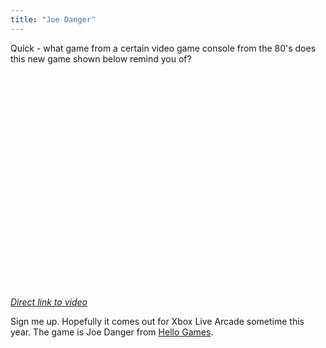 ```yaml
---
title: "Joe Danger"
---
```

<p>Quick - what game from a certain video game console from the 80's does this new game shown below remind you of?</p>
<p><object width="425" height="344"><param name="movie" value="http://www.youtube.com/v/PEME6Z74h4c&rel=0&color1=0xb1b1b1&color2=0xcfcfcf&hl=en_US&feature=player_embedded&fs=1"></param><param name="allowFullScreen" value="true"></param><param name="allowScriptAccess" value="always"></param><embed src="http://www.youtube.com/v/PEME6Z74h4c&rel=0&color1=0xb1b1b1&color2=0xcfcfcf&hl=en_US&feature=player_embedded&fs=1" type="application/x-shockwave-flash" allowfullscreen="true" allowScriptAccess="always" width="425" height="344"></embed></object></p>
<p><em><a href="http://www.youtube.com/watch?v=PEME6Z74h4c&feature=player_embedded">Direct link to video</a></em></p>
<p>Sign me up.  Hopefully it comes out for Xbox Live Arcade sometime this year.  The game is Joe Danger from <a href="http://www.hellogames.org/">Hello Games</a>.</p>
